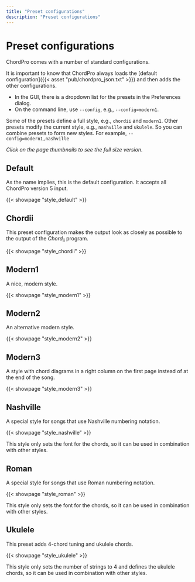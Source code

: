```yaml
---
title: "Preset configurations"
description: "Preset configurations"
---
```


# Preset configurations

ChordPro comes with a number of standard configurations.

It is important to know that ChordPro always loads the
[default configuration]({{< asset "pub/chordpro_json.txt" >}})
and then adds the other configurations.

* In the GUI, there is a dropdown list for the presets in the Preferences dialog.
* On the command line, use `--config`, e.g., `--config=modern1`.

Some of the presets define a full style, e.g., `chordii` and `modern1`. Other
presets modify the current style, e.g., `nashville` and `ukulele`. So
you can combine presets to form new styles. For example, `--config=modern1,nashville`

_Click on the page thumbnails to see the full size version._

## Default
As the name implies, this is the default configuration. It accepts all ChordPro version 5 input.

{{< showpage "style_default" >}}

## Chordii
This preset configuration makes the output look as closely as possible to the output of the _Chord_<sub>ii</sub> program.

{{< showpage "style_chordii" >}}

## Modern1
A nice, modern style.

{{< showpage "style_modern1" >}}

## Modern2
An alternative modern style.

{{< showpage "style_modern2" >}}

## Modern3
A style with chord diagrams in a right column on the first page instead of at the end of the song.

{{< showpage "style_modern3" >}}

## Nashville
A special style for songs that use Nashville numbering notation.

{{< showpage "style_nashville" >}}

This style only sets the font for the chords, so it can be used in combination with other styles.

## Roman
A special style for songs that use Roman numbering notation.

{{< showpage "style_roman" >}}

This style only sets the font for the chords, so it can be used in combination with other styles.

## Ukulele
This preset adds 4-chord tuning and ukulele chords.

{{< showpage "style_ukulele" >}}

This style only sets the number of strings to 4 and defines the ukulele chords, so it can be used in combination with other styles.

